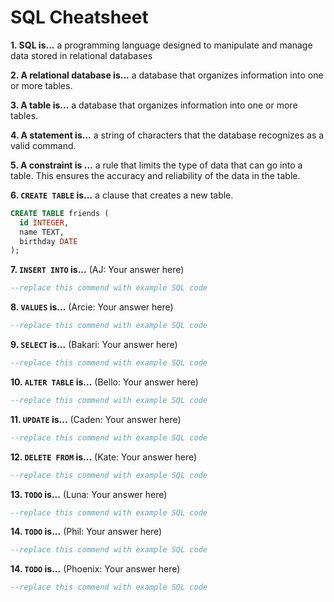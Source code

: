 # SQL Cheatsheet

**1. SQL is...**
a programming language designed to manipulate and manage data stored in relational databases

**2. A relational database is...**
a database that organizes information into one or more tables.

**3. A table is...**
a database that organizes information into one or more tables.

**4. A statement is...**
a string of characters that the database recognizes as a valid command.

**5. A constraint is ...**
a rule that limits the type of data that can go into a table. This ensures the accuracy and reliability of the data in the table.

**6. `CREATE TABLE` is...** a clause that creates a new table.
  
  ``` sql
  CREATE TABLE friends (
    id INTEGER,
    name TEXT,
    birthday DATE
  );
  ```


**7. `INSERT INTO` is...** 
(AJ: Your answer here)

  ``` sql
  --replace this commend with example SQL code
  ```

**8. `VALUES` is...**
(Arcie: Your answer here)

  ``` sql
  --replace this commend with example SQL code
  ```

**9. `SELECT` is...**
(Bakari: Your answer here)

  ``` sql
  --replace this commend with example SQL code
  ```

**10. `ALTER TABLE` is...**
(Bello: Your answer here)

  ``` sql
  --replace this commend with example SQL code
  ```

**11. `UPDATE` is...**
(Caden: Your answer here)

  ``` sql
  --replace this commend with example SQL code
  ```

**12. `DELETE FROM` is...**
(Kate: Your answer here)

  ``` sql
  --replace this commend with example SQL code
  ```

**13. `TODO` is...**
(Luna: Your answer here)

  ``` sql
  --replace this commend with example SQL code
  ```

**14. `TODO` is...**
(Phil: Your answer here)

  ``` sql
  --replace this commend with example SQL code
  ```

**14. `TODO` is...**
(Phoenix: Your answer here)

  ``` sql
  --replace this commend with example SQL code
  ```
